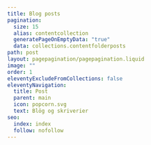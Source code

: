 ```yaml
---
title: Blog posts
pagination:
  size: 15
  alias: contentcollection
  generatePageOnEmptyData: "true"
  data: collections.contentfolderposts
path: post
layout: pagepagination/pagepagination.liquid
image: ""
order: 1
eleventyExcludeFromCollections: false
eleventyNavigation:
  title: Post
  parent: main
  icon: popcorn.svg
  text: Blög og skriverier
seo:
  index: index
  follow: nofollow
---
```

